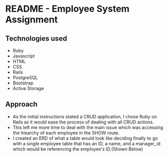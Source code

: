 # README - Employee System Assignment 

## Technologies used
- Ruby
- Javascript
- HTML
- CSS
- Rails 
- PostgreSQL
- Bootstrap
- Active Storage


## Approach
- As the initial instructions stated a CRUD application, I chose Ruby on Rails as it would ease the process of dealing with all CRUD actions.
- This left me more time to deal with the main issue which was accessing the hiearchy of each employee in the SHOW route. 
- I created an ERD of what a table would look like deciding finally to go with a single employee table that has an ID, a name, and a manager_id which would be referencing the employee's ID.(Shown Below) 


